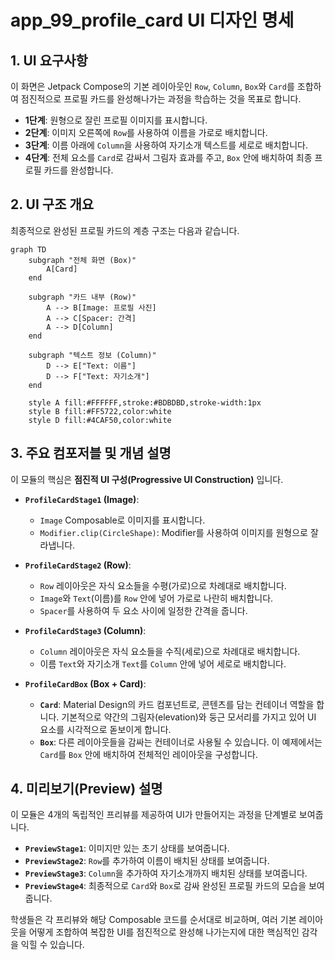 # app_99_profile_card UI 디자인 명세

## 1. UI 요구사항

이 화면은 Jetpack Compose의 기본 레이아웃인 `Row`, `Column`, `Box`와 `Card`를 조합하여 점진적으로 프로필 카드를 완성해나가는 과정을 학습하는 것을 목표로 합니다.

*   **1단계**: 원형으로 잘린 프로필 이미지를 표시합니다.
*   **2단계**: 이미지 오른쪽에 `Row`를 사용하여 이름을 가로로 배치합니다.
*   **3단계**: 이름 아래에 `Column`을 사용하여 자기소개 텍스트를 세로로 배치합니다.
*   **4단계**: 전체 요소를 `Card`로 감싸서 그림자 효과를 주고, `Box` 안에 배치하여 최종 프로필 카드를 완성합니다.

## 2. UI 구조 개요

최종적으로 완성된 프로필 카드의 계층 구조는 다음과 같습니다.

```mermaid
graph TD
    subgraph "전체 화면 (Box)"
        A[Card]
    end

    subgraph "카드 내부 (Row)"
        A --> B[Image: 프로필 사진]
        A --> C[Spacer: 간격]
        A --> D[Column]
    end

    subgraph "텍스트 정보 (Column)"
        D --> E["Text: 이름"]
        D --> F["Text: 자기소개"]
    end

    style A fill:#FFFFFF,stroke:#BDBDBD,stroke-width:1px
    style B fill:#FF5722,color:white
    style D fill:#4CAF50,color:white
```

## 3. 주요 컴포저블 및 개념 설명

이 모듈의 핵심은 **점진적 UI 구성(Progressive UI Construction)** 입니다.

*   **`ProfileCardStage1` (Image)**:
    *   `Image` Composable로 이미지를 표시합니다.
    *   `Modifier.clip(CircleShape)`: Modifier를 사용하여 이미지를 원형으로 잘라냅니다.

*   **`ProfileCardStage2` (Row)**:
    *   `Row` 레이아웃은 자식 요소들을 수평(가로)으로 차례대로 배치합니다.
    *   `Image`와 `Text`(이름)를 `Row` 안에 넣어 가로로 나란히 배치합니다.
    *   `Spacer`를 사용하여 두 요소 사이에 일정한 간격을 줍니다.

*   **`ProfileCardStage3` (Column)**:
    *   `Column` 레이아웃은 자식 요소들을 수직(세로)으로 차례대로 배치합니다.
    *   이름 `Text`와 자기소개 `Text`를 `Column` 안에 넣어 세로로 배치합니다.

*   **`ProfileCardBox` (Box + Card)**:
    *   **`Card`**: Material Design의 카드 컴포넌트로, 콘텐츠를 담는 컨테이너 역할을 합니다. 기본적으로 약간의 그림자(elevation)와 둥근 모서리를 가지고 있어 UI 요소를 시각적으로 돋보이게 합니다.
    *   **`Box`**: 다른 레이아웃들을 감싸는 컨테이너로 사용될 수 있습니다. 이 예제에서는 `Card`를 `Box` 안에 배치하여 전체적인 레이아웃을 구성합니다.

## 4. 미리보기(Preview) 설명

이 모듈은 4개의 독립적인 프리뷰를 제공하여 UI가 만들어지는 과정을 단계별로 보여줍니다.

*   **`PreviewStage1`**: 이미지만 있는 초기 상태를 보여줍니다.
*   **`PreviewStage2`**: `Row`를 추가하여 이름이 배치된 상태를 보여줍니다.
*   **`PreviewStage3`**: `Column`을 추가하여 자기소개까지 배치된 상태를 보여줍니다.
*   **`PreviewStage4`**: 최종적으로 `Card`와 `Box`로 감싸 완성된 프로필 카드의 모습을 보여줍니다.

학생들은 각 프리뷰와 해당 Composable 코드를 순서대로 비교하며, 여러 기본 레이아웃을 어떻게 조합하여 복잡한 UI를 점진적으로 완성해 나가는지에 대한 핵심적인 감각을 익힐 수 있습니다.
